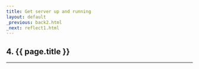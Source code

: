 ```yaml
---
title: Get server up and running
layout: default
_previous: back2.html
_next: reflect1.html
---
```


## 4. {{ page.title }}

---